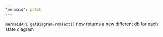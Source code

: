 ```yaml
---
'mermaid': patch
---
```


`mermaidAPI.getDiagramFromText()` now returns a new different db for each state diagram
